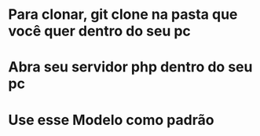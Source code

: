 # Para clonar, git clone na pasta que você quer dentro do seu pc

# Abra seu servidor php dentro do seu pc
# Use esse Modelo como padrão
